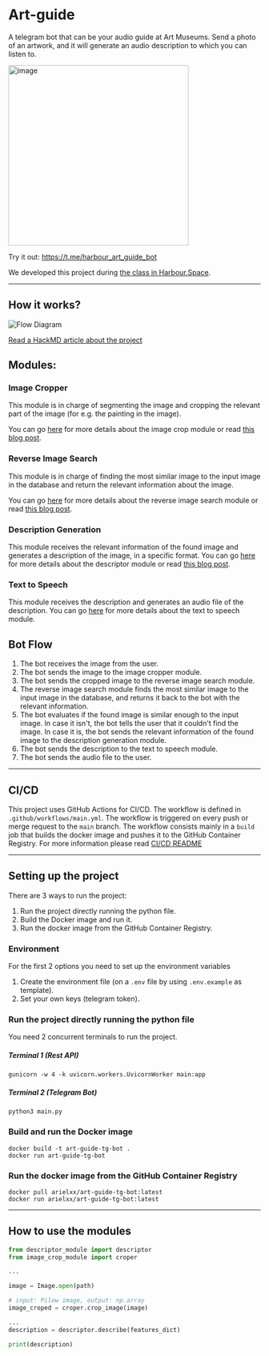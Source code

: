 # Art-guide

A telegram bot that can be your audio guide at Art Museums.
Send a photo of an artwork, and it will generate an audio description to which you can listen to.

<img width="360" alt="image" src="https://github.com/aguschin/art-guide/assets/6797716/2f668aba-963c-44be-81fb-97d91e67aeb9">

Try it out: https://t.me/harbour_art_guide_bot

We developed this project during [the class in Harbour.Space](https://harbour.space/data-science/courses/practicing-ds-skills-in-ml-competitions-alexander-guschin-875).

---

## How it works?

<img src="https://i.imgur.com/vRb0alE.jpg"  alt="Flow Diagram"/>

[Read a HackMD article about the project](https://hackmd.io/@aniervs/ryQt5Jlph)

## Modules:

### Image Cropper
This module is in charge of segmenting the image and cropping the relevant part of the image (for e.g. the painting in the image).

You can go [here](image_crop_module/README.md) for more details about the image crop module or read [this blog post](https://medium.com/@mjason98/paintings-extraction-from-images-art-guide-6002a749593e).


### Reverse Image Search
This module is in charge of finding the most similar image to the input image in the database and return the relevant information about the image.

You can go [here](reverse_image_search_module/README.md) for more details about the reverse image search module or read [this blog post](https://medium.com/@mohammadsanaee.n/your-ai-art-assistant-art-guide-9151433ab40a).


### Description Generation
This module receives the relevant information of the found image and generates a description of the image, in a specific format.
You can go [here](descriptor_module/README.md) for more details about the descriptor module or read [this blog post](https://medium.com/@ddunebari/your-guide-in-the-world-of-art-your-ai-museum-guide-1a087a132146).


### Text to Speech
This module receives the description and generates an audio file of the description.
You can go [here](text2speech_module/README.md) for more details about the text to speech module.

## Bot Flow

1. The bot receives the image from the user.
2. The bot sends the image to the image cropper module.
3. The bot sends the cropped image to the reverse image search module.
4. The reverse image search module finds the most similar image to the input image in the database, and returns it back to the bot with the relevant information.
5. The bot evaluates if the found image is similar enough to the input image. In case it isn't, the bot tells the user that it couldn't find the image. In case it is, the bot sends the relevant information of the found image to the description generation module.
6. The bot sends the description to the text to speech module. 
7. The bot sends the audio file to the user.

---

## CI/CD

This project uses GitHub Actions for CI/CD. The workflow is defined in `.github/workflows/main.yml`. The workflow is triggered on every push or merge request to the `main` branch. The workflow consists mainly in a `build` job that builds the docker image and pushes it to the GitHub Container Registry. For more information please read [CI/CD README](.github/workflows/README.md)

---
## Setting up the project

There are 3 ways to run the project:

1. Run the project directly running the python file.
2. Build the Docker image and run it.
3. Run the docker image from the GitHub Container Registry.

### Environment

For the first 2 options you need to set up the environment variables

1. Create the environment file (on a `.env` file by using `.env.example` as template).
2. Set your own keys (telegram token).


### Run the project directly running the python file

You need 2 concurrent terminals to run the project.

##### Terminal 1 (Rest API)

```shell
gunicorn -w 4 -k uvicorn.workers.UvicornWorker main:app
```

##### Terminal 2 (Telegram Bot)


```shell
python3 main.py
```


### Build and run the Docker image

```shell
docker build -t art-guide-tg-bot .
docker run art-guide-tg-bot
```

### Run the docker image from the GitHub Container Registry

```shell
docker pull arielxx/art-guide-tg-bot:latest
docker run arielxx/art-guide-tg-bot:latest
```
---
## How to use the modules

```python
from descriptor_module import descriptor
from image_crop_module import croper

...

image = Image.open(path)

# input: Pilow image, output: np.array
image_croped = croper.crop_image(image)

...
description = descriptor.describe(features_dict)

print(description)
```




